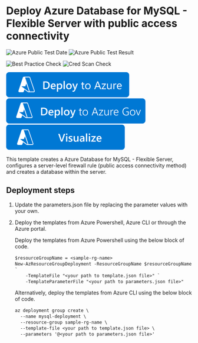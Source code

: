 # Deploy Azure Database for MySQL - Flexible Server with public access connectivity

![Azure Public Test Date](https://azurequickstartsservice.blob.core.windows.net/badges/quickstarts/microsoft.dbformysql/create-flexible-server-public-access/PublicLastTestDate.svg)
![Azure Public Test Result](https://azurequickstartsservice.blob.core.windows.net/badges/quickstarts/microsoft.dbformysql/create-flexible-server-public-access/PublicDeployment.svg)

![Best Practice Check](https://azurequickstartsservice.blob.core.windows.net/badges/quickstarts/microsoft.dbformysql/create-flexible-server-public-access/BestPracticeResult.svg)
![Cred Scan Check](https://azurequickstartsservice.blob.core.windows.net/badges/quickstarts/microsoft.dbformysql/create-flexible-server-public-access/CredScanResult.svg)

[![Deploy To Azure](https://raw.githubusercontent.com/Azure/azure-quickstart-templates/master/1-CONTRIBUTION-GUIDE/images/deploytoazure.svg?sanitize=true)](https://portal.azure.com/#create/Microsoft.Template/uri/https%3A%2F%2Fraw.githubusercontent.com%2FAzure%2Fazure-quickstart-templates%2Fmaster%2Fquickstarts%2Fmicrosoft.dbformysql%2Fcreate-flexible-server-public-access%2Fazuredeploy.json)
[![Deploy To Azure US Gov](https://raw.githubusercontent.com/Azure/azure-quickstart-templates/master/1-CONTRIBUTION-GUIDE/images/deploytoazuregov.svg?sanitize=true)](https://portal.azure.us/#create/Microsoft.Template/uri/https%3A%2F%2Fraw.githubusercontent.com%2FAzure%2Fazure-quickstart-templates%2Fmaster%2Fquickstarts%2Fmicrosoft.dbformysql%2Fcreate-flexible-server-public-access%2Fazuredeploy.json)
[![Visualize](https://raw.githubusercontent.com/Azure/azure-quickstart-templates/master/1-CONTRIBUTION-GUIDE/images/visualizebutton.svg?sanitize=true)](http://armviz.io/#/?load=https%3A%2F%2Fraw.githubusercontent.com%2FAzure%2Fazure-quickstart-templates%2Fmaster%2Fquickstarts%2Fmicrosoft.dbformysql%2Fcreate-flexible-server-public-access%2Fazuredeploy.json)

This template creates a Azure Database for MySQL - Flexible Server, configures a server-level firewall rule (public access connectivity method) and creates a database within the server.

## Deployment steps

1. Update the parameters.json file by replacing the parameter values with your own.

1. Deploy the templates from Azure Powershell, Azure CLI or through the Azure portal.

    Deploy the templates from Azure Powershell using the below block of code.

    ```azurepowershell-interactive
    $resourceGroupName = <sample-rg-name>
    New-AzResourceGroupDeployment -ResourceGroupName $resourceGroupName `
        -TemplateFile "<your path to template.json file>" `
        -TemplateParameterFile "<your path to parameters.json file>"
    ```

    Alternatively, deploy the templates from Azure CLI using the below block of code.

    ```azurecli-interactive
    az deployment group create \
      --name mysql-deployment \
      --resource-group sample-rg-name \
      --template-file <your path to template.json file> \
      --parameters '@<your path to parameters.json file>'
    ```

